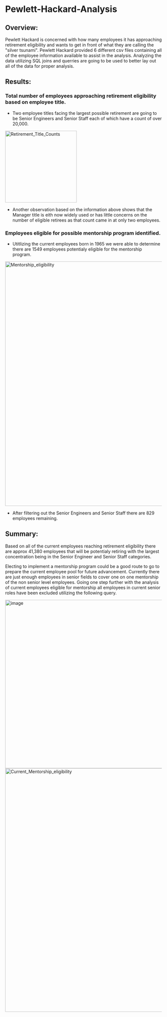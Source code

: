 # Pewlett-Hackard-Analysis

## Overview:
Pewlett Hackard is concerned with how many employees it has approaching retirement eligibility and wants to get in front of what they are calling the "silver tsunami". Pewlett Hackard provided 6 different csv files containing all of the employee information available to assist in the analysis. Analyzing the data utilizing SQL joins and querries are going to be used to better lay out all of the data for proper analysis.

## Results:
### Total number of employees approaching retirement eligibility based on employee title. 

- Two employee titles facing the largest possible retirement are going to be Senior Engineers and Senior Staff each of which have a count of over 20,000.

<img width="230" alt="Retirement_Title_Counts" src="https://user-images.githubusercontent.com/102195085/172942866-4cbf30c1-6053-42c8-84ff-2714522f952c.png">

- Another observation based on the information above shows that the Manager title is eith now widely used or has little concerns on the number of eligible retirees as that count came in at only two employees. 

### Employees eligible for possible mentorship program identified.
- Utitlizing the current employees born in 1965 we were able to determine there are 1549 employees potentialy eligible for the mentorship program.

<img width="784" alt="Mentorship_eligibility" src="https://user-images.githubusercontent.com/102195085/172955548-3621a7cb-1fa8-49d0-8fb2-a0a6e2600793.png">


- After filtering out the Senior Engineers and Senior Staff there are 829 employees remaining. 


## Summary: 
Based on all of the current employees reaching retirement eligibility there are approx 41,380 employees that will be potentialy retiring with the largest concentration being in the Senior Engineer and Senior Staff categories. 

Electing to implement a mentorship program could be a good route to go to prepare the current employee pool for future advancement. Currently there are just enough employees in senior fields to cover one on one mentorship of the non senior level employees. Going one step further with the analysis of current employees eligible for mentorship all employees in current senior roles have been excluded utilizing the following query. 

<img width="540" alt="image" src="https://user-images.githubusercontent.com/102195085/172962768-6116ce0a-88fc-4b72-a2fe-da26e5797b74.png">

<img width="781" alt="Current_Mentorship_eligibility" src="https://user-images.githubusercontent.com/102195085/172962530-b6fa165b-2259-4196-9031-52710b0cc162.png">
